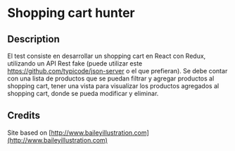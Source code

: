 # Shopping cart hunter

## Description

El test consiste en desarrollar un shopping cart en React con Redux, utilizando un API Rest fake (puede utilizar este https://github.com/typicode/json-server o el que prefieran). Se debe contar con una lista de productos que se puedan filtrar y agregar productos al shopping cart, tener una vista para visualizar los productos agregados al shopping cart, donde se pueda modificar y eliminar.

## Credits

Site based on [http://www.baileyillustration.com](http://www.baileyillustration.com)
